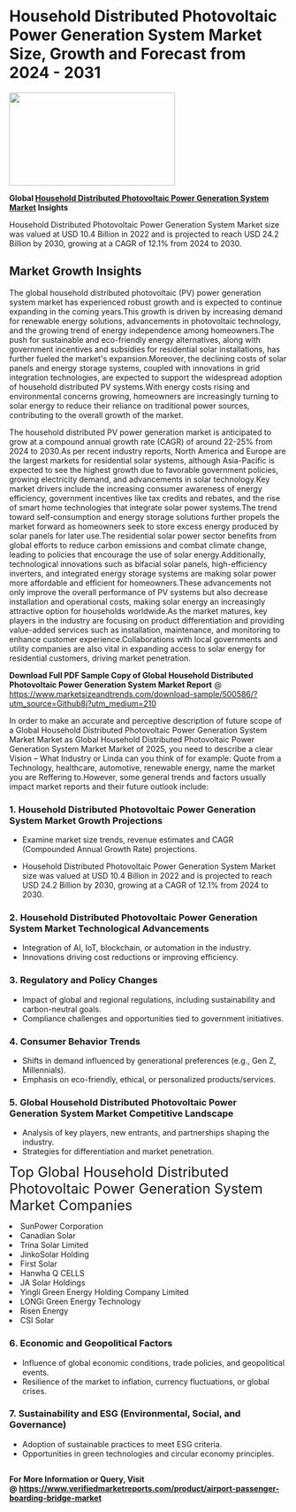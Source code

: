 <H1>Household Distributed Photovoltaic Power Generation System Market Size, Growth and Forecast from 2024 - 2031</H1><img class="aligncenter size-medium wp-image-584254" src="https://thirdeyenews.in/wp-content/uploads/2024/09/Global-Market-Research-300x168.jpeg" alt="" width="300" height="168" /><p><strong>Global&nbsp;<a href="https://www.marketsizeandtrends.com/download-sample/500586/?utm_source=Github8j?utm_medium=210">Household Distributed Photovoltaic Power Generation System Market</a> Insights</strong></p><p>Household Distributed Photovoltaic Power Generation System Market size was valued at USD 10.4 Billion in 2022 and is projected to reach USD 24.2 Billion by 2030, growing at a CAGR of 12.1% from 2024 to 2030.</p><p><h2>Market Growth Insights</h2> <p>The global household distributed photovoltaic (PV) power generation system market has experienced robust growth and is expected to continue expanding in the coming years.This growth is driven by increasing demand for renewable energy solutions, advancements in photovoltaic technology, and the growing trend of energy independence among homeowners.The push for sustainable and eco-friendly energy alternatives, along with government incentives and subsidies for residential solar installations, has further fueled the market's expansion.Moreover, the declining costs of solar panels and energy storage systems, coupled with innovations in grid integration technologies, are expected to support the widespread adoption of household distributed PV systems.With energy costs rising and environmental concerns growing, homeowners are increasingly turning to solar energy to reduce their reliance on traditional power sources, contributing to the overall growth of the market.</p> <p>The household distributed PV power generation market is anticipated to grow at a compound annual growth rate (CAGR) of around 22-25% from 2024 to 2030.As per recent industry reports, North America and Europe are the largest markets for residential solar systems, although Asia-Pacific is expected to see the highest growth due to favorable government policies, growing electricity demand, and advancements in solar technology.Key market drivers include the increasing consumer awareness of energy efficiency, government incentives like tax credits and rebates, and the rise of smart home technologies that integrate solar power systems.The trend toward self-consumption and energy storage solutions further propels the market forward as homeowners seek to store excess energy produced by solar panels for later use.The residential solar power sector benefits from global efforts to reduce carbon emissions and combat climate change, leading to policies that encourage the use of solar energy.Additionally, technological innovations such as bifacial solar panels, high-efficiency inverters, and integrated energy storage systems are making solar power more affordable and efficient for homeowners.These advancements not only improve the overall performance of PV systems but also decrease installation and operational costs, making solar energy an increasingly attractive option for households worldwide.As the market matures, key players in the industry are focusing on product differentiation and providing value-added services such as installation, maintenance, and monitoring to enhance customer experience.Collaborations with local governments and utility companies are also vital in expanding access to solar energy for residential customers, driving market penetration.<p><span class=""><strong>Download Full PDF Sample Copy of Global Household Distributed Photovoltaic Power Generation System Market Report</strong> @ <a href="https://www.marketsizeandtrends.com/download-sample/500586/?utm_source=Github8j?utm_medium=210" target="_blank">https://www.marketsizeandtrends.com/download-sample/500586/?utm_source=Github8j?utm_medium=210</a></span></p><p>In order to make an accurate and perceptive description of future scope of a Global&nbsp;Household Distributed Photovoltaic Power Generation System Market Market as Global&nbsp;Household Distributed Photovoltaic Power Generation System Market Market of 2025, you need to describe a clear Vision &ndash; What Industry or Linda can you think of for example: Quote from a Technology, healthcare, automotive, renewable energy, name the market you are Reffering to.However, some general trends and factors usually impact market reports and their future outlook include:</p><h3>1.&nbsp;<strong>Household Distributed Photovoltaic Power Generation System Market Growth Projections</strong></h3><ul><li>Examine market size trends, revenue estimates and CAGR (Compounded Annual Growth Rate) projections.</li><li><p>Household Distributed Photovoltaic Power Generation System Market size was valued at USD 10.4 Billion in 2022 and is projected to reach USD 24.2 Billion by 2030, growing at a CAGR of 12.1% from 2024 to 2030.</p></li></ul><h3>2.&nbsp;<strong>Household Distributed Photovoltaic Power Generation System Market Technological Advancements</strong></h3><ul><li>Integration of AI, IoT, blockchain, or automation in the industry.</li><li>Innovations driving cost reductions or improving efficiency.</li></ul><h3>3.&nbsp;<strong>Regulatory and Policy Changes</strong></h3><ul><li>Impact of global and regional regulations, including sustainability and carbon-neutral goals.</li><li>Compliance challenges and opportunities tied to government initiatives.</li></ul><h3>4.&nbsp;<strong>Consumer Behavior Trends</strong></h3><ul><li>Shifts in demand influenced by generational preferences (e.g., Gen Z, Millennials).</li><li>Emphasis on eco-friendly, ethical, or personalized products/services.</li></ul><h3>5.&nbsp;<strong>Global Household Distributed Photovoltaic Power Generation System Market Competitive Landscape</strong></h3><ul><li>Analysis of key players, new entrants, and partnerships shaping the industry.</li><li>Strategies for differentiation and market penetration.</li></ul><p data-pm-slice="1 1 []"><span style="color: inherit; font-family: inherit; font-size: 25px;">Top Global Household Distributed Photovoltaic Power Generation System Market Companies</span></p><div class="" data-test-id=""><p><li>SunPower Corporation</li><li> Canadian Solar</li><li> Trina Solar Limited</li><li> JinkoSolar Holding</li><li> First Solar</li><li> Hanwha Q CELLS</li><li> JA Solar Holdings</li><li> Yingli Green Energy Holding Company Limited</li><li> LONGi Green Energy Technology</li><li> Risen Energy</li><li> CSI Solar</li></p></div><h3>6.&nbsp;<strong>Economic and Geopolitical Factors</strong></h3><ul><li>Influence of global economic conditions, trade policies, and geopolitical events.</li><li>Resilience of the market to inflation, currency fluctuations, or global crises.</li></ul><h3>7.&nbsp;<strong>Sustainability and ESG (Environmental, Social, and Governance)</strong></h3><ul><li>Adoption of sustainable practices to meet ESG criteria.</li><li>Opportunities in green technologies and circular economy principles.</li></ul><h2><strong style="font-size: 14px;">For More Information or Query, Visit @&nbsp;</strong><a style="background-color: #ffffff; font-size: 14px;" href="https://www.marketsizeandtrends.com/report/household-distributed-photovoltaic-power-generation-system-market/" target="_blank">https://www.verifiedmarketreports.com/product/airport-passenger-boarding-bridge-market</a></h2>